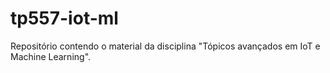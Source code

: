 # tp557-iot-ml
Repositório contendo o material da disciplina "Tópicos avançados em IoT e Machine Learning".

